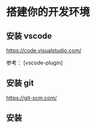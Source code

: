 # 搭建你的开发环境

## 安装 vscode

https://code.visualstudio.com/

参考：
    [vscode-plugin]

## 安装 git

https://git-scm.com/


## 安装